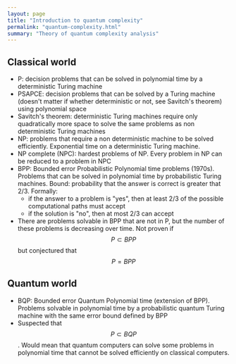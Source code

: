 ```yaml
---
layout: page
title: "Introduction to quantum complexity"
permalink: "quantum-complexity.html"
summary: "Theory of quantum complexity analysis"
---
```


## Classical world
* P: decision problems that can be solved in polynomial time by a deterministic Turing machine
* PSAPCE: decision problems that can be solved by a Turing machine (doesn't matter if whether deterministic or not, see Savitch's theorem) using polynomial space
* Savitch's theorem: deterministic Turing machines require only quadratically more space to solve the same problems as non deterministic Turing machines
* NP: problems that require a non deterministic machine to be solved efficiently. Exponential time on a deterministic Turing machine.
* NP complete (NPC): hardest problems of NP. Every problem in NP can be reduced to a problem in NPC
* BPP: Bounded error Probabilistic Polynomial time problems (1970s). Problems that can be solved in polynomial time by probabilistic Turing machines. Bound: probability that the answer is correct is greater that 2/3. Formally:
  - if the answer to a problem is "yes", then at least 2/3 of the possible computational paths must accept
  - if the solution is "no", then at most 2/3 can accept
* There are problems solvable in BPP that are not in P, but the number of these problems is decreasing over time. Not proven if $$P \subset BPP$$ but conjectured that $$P=BPP$$


## Quantum world
* BQP: Bounded error Quantum Polynomial time (extension of BPP). Problems solvable in polynomial time by a probabilistic quantum Turing machine with the same error bound defined by BPP
* Suspected that $$P \subset BQP$$. Would mean that quantum computers can solve some problems in polynomial time that cannot be solved efficiently on classical computers.
